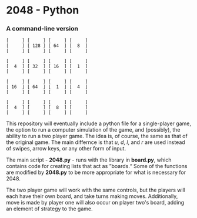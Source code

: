 # 2048 - Python

### A command-line version

    [     ] [     ] [     ] [     ]
    [     ] [ 128 ] [ 64  ] [  8  ]
    [     ] [     ] [     ] [     ]
    
    [     ] [     ] [     ] [     ]
    [  4  ] [ 32  ] [ 16  ] [  1  ]
    [     ] [     ] [     ] [     ]
    
    [     ] [     ] [     ] [     ]
    [ 16  ] [ 64  ] [  1  ] [  4  ]
    [     ] [     ] [     ] [     ]
    
    [     ] [     ] [     ] [     ]
    [  4  ] [     ] [  8  ] [     ]
    [     ] [     ] [     ] [     ]


This repository will eventually include a python
file for a single-player game, the option to run a
computer simulation of the game, and (possibly),
the ability to run a two player game. The idea is,
of course, the same as that of the original game.
The main differnce is that _u_, _d_, _l_, and _r_
are used instead of swipes, arrow keys, or any
other form of input.

The main script - **2048.py** - runs with the library
in **board.py**, which contains code for creating lists
that act as &rdquo;boards.&ldquo; Some of the functions
are modified by **2048.py** to be more appropriate for
what is necessary for 2048. 

The two player game will work with the same
controls, but the players will each have their own
board, and take turns making moves. Additionally,
move is made by player one will also occur on
player two's board, adding an element of strategy
to the game.
